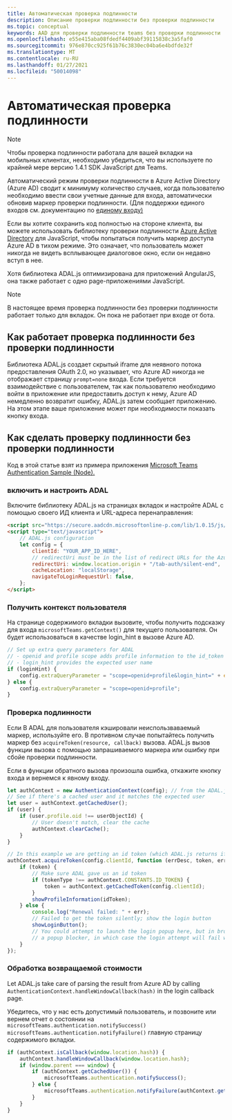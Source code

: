 ```yaml
---
title: Автоматическая проверка подлинности
description: Описание проверки подлинности без проверки подлинности
ms.topic: conceptual
keywords: AAD для проверки подлинности teams без проверки подлинности
ms.openlocfilehash: e55e415aba08fdedf4409abf39115838c3a5faf0
ms.sourcegitcommit: 976e870cc925f61b76c3830ec04ba6e4bdfde32f
ms.translationtype: MT
ms.contentlocale: ru-RU
ms.lasthandoff: 01/27/2021
ms.locfileid: "50014098"
---
```

# <a name="silent-authentication"></a>Автоматическая проверка подлинности

> [!NOTE]
> Чтобы проверка подлинности работала для вашей вкладки на мобильных клиентах, необходимо убедиться, что вы используете по крайней мере версию 1.4.1 SDK JavaScript для Teams.

Автоматический режим проверки подлинности в Azure Active Directory (Azure AD) сводит к минимуму количество случаев, когда пользователю необходимо ввести свои учетные данные для входа, автоматически обновив маркер проверки подлинности. (Для поддержки единого входов см. документацию по [единому входу)](~/tabs/how-to/authentication/auth-aad-sso.md)

Если вы хотите сохранить код полностью на стороне клиента, вы можете использовать библиотеку проверки подлинности [Azure Active Directory](/azure/active-directory/develop/active-directory-authentication-libraries) для JavaScript, чтобы попытаться получить маркер доступа Azure AD в тихом режиме. Это означает, что пользователь может никогда не видеть всплывающее диалоговое окно, если он недавно вступ в нее.

Хотя библиотека ADAL.js оптимизирована для приложений AngularJS, она также работает с одно page-приложениями JavaScript.

> [!NOTE]
> В настоящее время проверка подлинности без проверки подлинности работает только для вкладок. Он пока не работает при входе от бота.

## <a name="how-silent-authentication-works"></a>Как работает проверка подлинности без проверки подлинности

Библиотека ADAL.js создает скрытый iframe для неявного потока предоставления OAuth 2.0, но указывает, что Azure AD никогда не отображает страницу `prompt=none` входа. Если требуется взаимодействие с пользователем, так как пользователю необходимо войти в приложение или предоставить доступ к нему, Azure AD немедленно возвратит ошибку, ADAL.js затем сообщает приложению. На этом этапе ваше приложение может при необходимости показать кнопку входа.

## <a name="how-to-do-silent-authentication"></a>Как сделать проверку подлинности без проверки подлинности

Код в этой статье взят из примера приложения [Microsoft Teams Authentication Sample (Node).](https://github.com/OfficeDev/microsoft-teams-sample-complete-node)

### <a name="include-and-configure-adal"></a>включить и настроить ADAL

Включите библиотеку ADAL.js на страницах вкладок и настройте ADAL с помощью своего ИД клиента и URL-адреса перенаправления:

```html
<script src="https://secure.aadcdn.microsoftonline-p.com/lib/1.0.15/js/adal.min.js" integrity="sha384-lIk8T3uMxKqXQVVfFbiw0K/Nq+kt1P3NtGt/pNexiDby2rKU6xnDY8p16gIwKqgI" crossorigin="anonymous"></script>
<script type="text/javascript">
    // ADAL.js configuration
    let config = {
        clientId: "YOUR_APP_ID_HERE",
        // redirectUri must be in the list of redirect URLs for the Azure AD app
        redirectUri: window.location.origin + "/tab-auth/silent-end",
        cacheLocation: "localStorage",
        navigateToLoginRequestUrl: false,
    };
</script>
```

### <a name="get-the-user-context"></a>Получить контекст пользователя

На странице содержимого вкладки вызовите, чтобы получить подсказку для входа `microsoftTeams.getContext()` для текущего пользователя. Он будет использоваться в качестве login_hint в вызове Azure AD.

```javascript
// Set up extra query parameters for ADAL
// - openid and profile scope adds profile information to the id_token
// - login_hint provides the expected user name
if (loginHint) {
    config.extraQueryParameter = "scope=openid+profile&login_hint=" + encodeURIComponent(loginHint);
} else {
    config.extraQueryParameter = "scope=openid+profile";
}
```

### <a name="authenticate"></a>Проверка подлинности

Если В ADAL для пользователя кэшировали неиспользваваемый маркер, используйте его. В противном случае попытайтесь получить маркер без `acquireToken(resource, callback)` вызова. ADAL.js вызов функции вызова с помощью запрашиваемого маркера или ошибку при сбойе проверки подлинности.

Если в функции обратного вызова произошла ошибка, откажите кнопку входа и вернемся к явному входу.

```javascript
let authContext = new AuthenticationContext(config); // from the ADAL.js library
// See if there's a cached user and it matches the expected user
let user = authContext.getCachedUser();
if (user) {
    if (user.profile.oid !== userObjectId) {
        // User doesn't match, clear the cache
        authContext.clearCache();
    }
}

// In this example we are getting an id token (which ADAL.js returns if we ask for resource = clientId)
authContext.acquireToken(config.clientId, function (errDesc, token, err, tokenType) {
    if (token) {
        // Make sure ADAL gave us an id token
        if (tokenType !== authContext.CONSTANTS.ID_TOKEN) {
            token = authContext.getCachedToken(config.clientId);
        }
        showProfileInformation(idToken);
    } else {
        console.log("Renewal failed: " + err);
        // Failed to get the token silently; show the login button
        showLoginButton();
        // You could attempt to launch the login popup here, but in browsers this could be blocked by
        // a popup blocker, in which case the login attempt will fail with the reason FailedToOpenWindow.
    }
});
```

### <a name="process-the-return-value"></a>Обработка возвращаемой стоимости

Let ADAL.js take care of parsing the result from Azure AD by calling `AuthenticationContext.handleWindowCallback(hash)` in the login callback page.

Убедитесь, что у нас есть допустимый пользователь, и позвоните или вернем отчет о состоянии на `microsoftTeams.authentication.notifySuccess()` `microsoftTeams.authentication.notifyFailure()` главную страницу содержимого вкладки.

```javascript
if (authContext.isCallback(window.location.hash)) {
    authContext.handleWindowCallback(window.location.hash);
    if (window.parent === window) {
        if (authContext.getCachedUser()) {
            microsoftTeams.authentication.notifySuccess();
        } else {
            microsoftTeams.authentication.notifyFailure(authContext.getLoginError());
        }
    }
}
```
